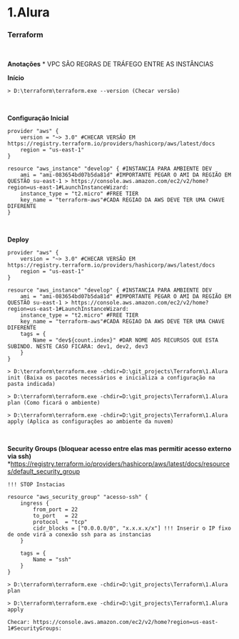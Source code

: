 # 1.Alura

### Terraform
<br />

**Anotações**
    * VPC SÃO REGRAS DE TRÁFEGO ENTRE AS INSTÂNCIAS
<br />

**Início**

```
> D:\terraform\terraform.exe --version (Checar versão)

```
<br />

**Configuração Inicial**
```
provider "aws" {
    version = "~> 3.0" #CHECAR VERSÃO EM https://registry.terraform.io/providers/hashicorp/aws/latest/docs
    region = "us-east-1"
}

resource "aws_instance" "develop" { #INSTANCIA PARA AMBIENTE DEV
    ami = "ami-083654bd07b5da81d" #IMPORTANTE PEGAR O AMI DA REGIÃO EM QUESTÃO su-east-1 > https://console.aws.amazon.com/ec2/v2/home?region=us-east-1#LaunchInstanceWizard:
    instance_type = "t2.micro" #FREE TIER
    key_name = "terraform-aws"#CADA REGIAO DA AWS DEVE TER UMA CHAVE DIFERENTE
}

```
<br />

**Deploy**
```
provider "aws" {
    version = "~> 3.0" #CHECAR VERSÃO EM https://registry.terraform.io/providers/hashicorp/aws/latest/docs
    region = "us-east-1"
}

resource "aws_instance" "develop" { #INSTANCIA PARA AMBIENTE DEV
    ami = "ami-083654bd07b5da81d" #IMPORTANTE PEGAR O AMI DA REGIÃO EM QUESTÃO su-east-1 > https://console.aws.amazon.com/ec2/v2/home?region=us-east-1#LaunchInstanceWizard:
    instance_type = "t2.micro" #FREE TIER
    key_name = "terraform-aws"#CADA REGIAO DA AWS DEVE TER UMA CHAVE DIFERENTE
    tags = {
        Name = "dev${count.index}" #DAR NOME AOS RECURSOS QUE ESTA SUBINDO. NESTE CASO FICARA: dev1, dev2, dev3
    }
}

> D:\terraform\terraform.exe -chdir=D:\git_projects\Terraform\1.Alura init (Baixa os pacotes necessários e inicializa a configuração na pasta indicada)

> D:\terraform\terraform.exe -chdir=D:\git_projects\Terraform\1.Alura plan (Como ficará o ambiente)

> D:\terraform\terraform.exe -chdir=D:\git_projects\Terraform\1.Alura apply (Aplica as configurações ao ambiente da nuvem)
```
<br />

**Security Groups (bloquear acesso entre elas mas permitir acesso externo via ssh)**
*https://registry.terraform.io/providers/hashicorp/aws/latest/docs/resources/default_security_group
```
!!! STOP Instacias

resource "aws_security_group" "acesso-ssh" {
    ingress {
        from_port = 22
        to_port   = 22
        protocol  = "tcp"
        cidr_blocks = ["0.0.0.0/0", "x.x.x.x/x"] !!! Inserir o IP fixo de onde virá a conexão ssh para as instancias
    }

    tags = {
        Name = "ssh"
    }
}

> D:\terraform\terraform.exe -chdir=D:\git_projects\Terraform\1.Alura plan

> D:\terraform\terraform.exe -chdir=D:\git_projects\Terraform\1.Alura apply

Checar: https://console.aws.amazon.com/ec2/v2/home?region=us-east-1#SecurityGroups:
```
<br />

